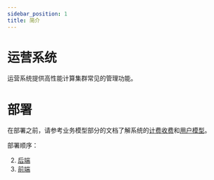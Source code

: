 ```yaml
---
sidebar_position: 1
title: 简介
---
```


# 运营系统

运营系统提供高性能计算集群常见的管理功能。

# 部署

在部署之前，请参考业务模型部分的文档了解系统的[计费收费](./business/billing.mdx)和[用户模型](./business/users.md)。

部署顺序：

2. [后端](./deployment/backend.md)
3. [前端](./deployment/web.md)